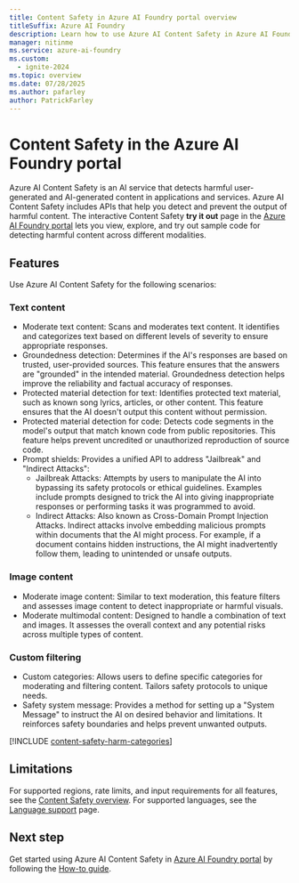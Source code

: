 ```yaml
---
title: Content Safety in Azure AI Foundry portal overview
titleSuffix: Azure AI Foundry
description: Learn how to use Azure AI Content Safety in Azure AI Foundry portal to detect harmful user-generated and AI-generated content in applications and services.
manager: nitinme
ms.service: azure-ai-foundry
ms.custom:
  - ignite-2024
ms.topic: overview
ms.date: 07/28/2025
ms.author: pafarley
author: PatrickFarley
---
```


# Content Safety in the Azure AI Foundry portal

Azure AI Content Safety is an AI service that detects harmful user-generated and AI-generated content in applications and services. Azure AI Content Safety includes APIs that help you detect and prevent the output of harmful content. The interactive Content Safety **try it out** page in the [Azure AI Foundry portal](https://ai.azure.com/?cid=learnDocs) lets you view, explore, and try out sample code for detecting harmful content across different modalities. 

## Features

Use Azure AI Content Safety for the following scenarios: 

### Text content
- Moderate text content: Scans and moderates text content. It identifies and categorizes text based on different levels of severity to ensure appropriate responses. 
- Groundedness detection: Determines if the AI's responses are based on trusted, user-provided sources. This feature ensures that the answers are "grounded" in the intended material. Groundedness detection helps improve the reliability and factual accuracy of responses. 
- Protected material detection for text: Identifies protected text material, such as known song lyrics, articles, or other content. This feature ensures that the AI doesn't output this content without permission. 
- Protected material detection for code: Detects code segments in the model's output that match known code from public repositories. This feature helps prevent uncredited or unauthorized reproduction of source code. 
- Prompt shields: Provides a unified API to address "Jailbreak" and "Indirect Attacks": 
    - Jailbreak Attacks: Attempts by users to manipulate the AI into bypassing its safety protocols or ethical guidelines. Examples include prompts designed to trick the AI into giving inappropriate responses or performing tasks it was programmed to avoid. 
    - Indirect Attacks: Also known as Cross-Domain Prompt Injection Attacks. Indirect attacks involve embedding malicious prompts within documents that the AI might process. For example, if a document contains hidden instructions, the AI might inadvertently follow them, leading to unintended or unsafe outputs. 

### Image content
- Moderate image content: Similar to text moderation, this feature filters and assesses image content to detect inappropriate or harmful visuals. 
- Moderate multimodal content: Designed to handle a combination of text and images. It assesses the overall context and any potential risks across multiple types of content. 

### Custom filtering
- Custom categories: Allows users to define specific categories for moderating and filtering content. Tailors safety protocols to unique needs. 
- Safety system message: Provides a method for setting up a "System Message" to instruct the AI on desired behavior and limitations. It reinforces safety boundaries and helps prevent unwanted outputs. 

[!INCLUDE [content-safety-harm-categories](../includes/content-safety-harm-categories.md)]

## Limitations

For supported regions, rate limits, and input requirements for all features, see the [Content Safety overview](/azure/ai-services/content-safety/overview). For supported languages, see the [Language support](/azure/ai-services/content-safety/language-support) page. 


## Next step

Get started using Azure AI Content Safety in [Azure AI Foundry portal](https://ai.azure.com/?cid=learnDocs) by following the [How-to guide](/azure/ai-services/content-safety/how-to/foundry).